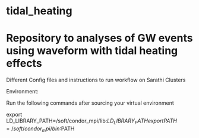 # tidal_heating
# Repository to analyses of GW events using waveform with tidal heating effects

Different Config files and instructions to run workflow on Sarathi Clusters


Environment:

Run the following commands after sourcing your virtual environment

export LD_LIBRARY_PATH=/soft/condor_mpi/lib:$LD_LIBRARY_PATH
export PATH=/soft/condor_mpi/bin:$PATH

